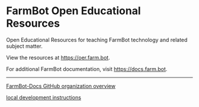 # FarmBot Open Educational Resources

Open Educational Resources for teaching FarmBot technology and related subject matter.

View the resources at https://oer.farm.bot.

For additional FarmBot documentation, visit https://docs.farm.bot.

---

[FarmBot-Docs GitHub organization overview](https://github.com/FarmBot-Docs/farmbot-docs/blob/main/docs/overview.md)

[local development instructions](https://github.com/FarmBot-Docs/farmbot-docs/blob/main/docs/development.md)
